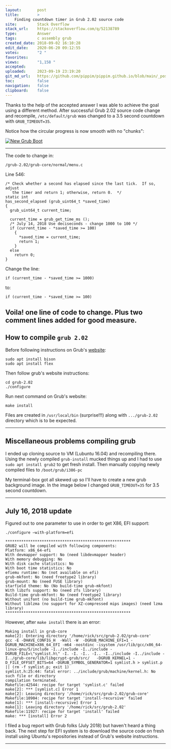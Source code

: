 ```yaml
---
layout:       post
title:        >
    Finding countdown timer in Grub 2.02 source code
site:         Stack Overflow
stack_url:    https://stackoverflow.com/q/52138789
type:         Answer
tags:         c assembly grub
created_date: 2018-09-02 16:10:28
edit_date:    2020-06-20 09:12:55
votes:        "2 "
favorites:    
views:        "1,158 "
accepted:     
uploaded:     2023-09-19 23:19:20
git_md_url:   https://github.com/pippim/pippim.github.io/blob/main/_posts/2018/2018-09-02-Finding-countdown-timer-in-Grub-2.02-source-code.md
toc:          false
navigation:   false
clipboard:    false
---
```


Thanks to the help of the accepted answer I was able to achieve the goal using a different method. After successful Grub 2.02 source code change and recompile, `/etc/default/grub` was changed to a 3.5 second countdown with `GRUB_TIMEOUT=35`.

Notice how the circular progress is now smooth with no "chunks":

[![New Grub Boot][3]][3]


----------


The code to change in:

``` 
/grub-2.02/grub-core/normal/menu.c
```

Line 546:

``` 
/* Check whether a second has elapsed since the last tick.  If so, adjust
   the timer and return 1; otherwise, return 0.  */
static int
has_second_elapsed (grub_uint64_t *saved_time)
{
  grub_uint64_t current_time;

  current_time = grub_get_time_ms ();
  /* July 14, 2018 Use deciseconds - change 1000 to 100 */
  if (current_time - *saved_time >= 100)
    {
      *saved_time = current_time;
      return 1;
    }
  else
    return 0;
}
```

Change the line:

``` 
if (current_time - *saved_time >= 1000)
```

to:

``` 
if (current_time - *saved_time >= 100)
```

## **Voila!** one line of code to change. Plus two comment lines added for good measure.


## How to compile `grub 2.02`

Before following instructions on Grub's [website][1]:

``` 
sudo apt install bison
sudo apt install flex
```

Then follow grub's website instructions:

``` 
cd grub-2.02
./configure
```

Run next command on Grub's website:

``` 
make install
```

Files are created in `/usr/local/bin` (surprise!!!) along with `.../grub-2.02` directory which is to be expected.


----------

## Miscellaneous problems compiling grub

I ended up cloning source to VM (Lubuntu 16.04) and recompiling there. Using the newly compiled `grub-install` mucked things up and I had to use `sudo apt install grub2` to get fresh install. Then manually copying newly compiled files to `/boot/grub/i386-pc`

My terminal-box got all skewed up so I'll have to create a new grub background image. In the image below I changed `GRUB_TIMEOUT=35` for 3.5 second countdown.

----------

## July 16, 2018 update

Figured out to one parameter to use in order to get X86, EFI support:

``` 
./configure –with-platform=efi

*******************************************************
GRUB2 will be compiled with following components:
Platform: x86_64-efi
With devmapper support: No (need libdevmapper header)
With memory debugging: No
With disk cache statistics: No
With boot time statistics: No
efiemu runtime: No (not available on efi)
grub-mkfont: No (need freetype2 library)
grub-mount: No (need FUSE library)
starfield theme: No (No build-time grub-mkfont)
With libzfs support: No (need zfs library)
Build-time grub-mkfont: No (need freetype2 library)
Without unifont (no build-time grub-mkfont)
Without liblzma (no support for XZ-compressed mips images) (need lzma library)
*******************************************************
```

However, after `make install` there is an error:

``` 
Making install in grub-core
make[2]: Entering directory '/home/rick/src/grub-2.02/grub-core'
gcc -E -DHAVE_CONFIG_H  -Wall -W  -DGRUB_MACHINE_EFI=1 -DGRUB_MACHINE=X86_64_EFI -m64 -nostdinc -isystem /usr/lib/gcc/x86_64-linux-gnu/5/include -I../include -I../include -DGRUB_FILE=\"symlist.h\" -I. -I. -I.. -I.. -I../include -I../include -I../grub-core/lib/libgcrypt-grub/src/   -DGRUB_KERNEL=1 -D_FILE_OFFSET_BITS=64 -DGRUB_SYMBOL_GENERATOR=1 symlist.h > symlist.p || (rm -f symlist.p; exit 1)
symlist.h:25:44: fatal error: ../include/grub/machine/kernel.h: No such file or directory
compilation terminated.
Makefile:42544: recipe for target 'symlist.c' failed
make[2]: *** [symlist.c] Error 1
make[2]: Leaving directory '/home/rick/src/grub-2.02/grub-core'
Makefile:10904: recipe for target 'install-recursive' failed
make[1]: *** [install-recursive] Error 1
make[1]: Leaving directory '/home/rick/src/grub-2.02'
Makefile:11927: recipe for target 'install' failed
make: *** [install] Error 2
```

I filed a bug report with Grub folks (July 2018) but haven't heard a thing back. The next step for EFI system is to download the source code on fresh install using Ubuntu's repositories instead of Grub's website instructions.

----------


  [1]: https://www.gnu.org/software/grub/manual/grub/html_node/Obtaining-and-Building-GRUB.html
  [3]: https://i.stack.imgur.com/poUX0.gif
